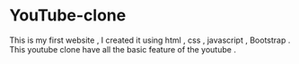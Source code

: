 # YouTube-clone 
This is my first website , I created it using html , css , javascript , Bootstrap . This youtube clone have all the basic feature of the youtube . 
